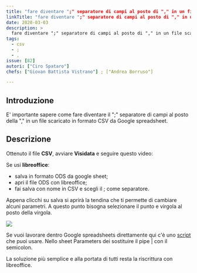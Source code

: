 ```yaml
---
title: "fare diventare ";" separatore di campi al posto di "," in un file scaricato come formato CSV da Google Spreadsheet"
linkTitle: "fare diventare ";" separatore di campi al posto di "," in un file scaricato come formato CSV da Google Spreadsheet"
date: 2020-03-03
description: >
  fare diventare ";" separatore di campi al posto di "," in un file scaricato come formato CSV da Google Spreadsheet
tags:
  - csv
  - ;
  - ,
issue: [82]
autori: ["Ciro Spataro"]
chefs: ["Giovan Battista Vistrano"] ; ["Andrea Borruso"]

---
```



## Introduzione

E' importante sapere come fare diventare il ";" separatore di campi al posto della "," in un file scaricato in formato CSV da Google spreadsheet.

## Descrizione

Ottenuto il file **CSV**, avviare **Visidata** e seguire questo video:

Se usi **libreoffice**:
- salva in formato ODS da google sheet;
- apri il file ODS con libreoffice;
- fai salva con nome in CSV e scegli il ; come separatore.

Appena clicchi su salva si aprirà la tendina che ti permette di cambiare alcuni parametri. A questo punto bisogna selezionare il punto e virgola al posto della virgola.

![](https://user-images.githubusercontent.com/30607/62115840-6550d180-b2b9-11e9-8df5-cc8e67849972.png)

Se vuoi lavorare dentro Google spreadsheets direttamente qui c'è uno [script](https://stackoverflow.com/questions/49248498/how-can-i-export-to-csv-with-pipe-delimiter) che puoi usare. Nello sheet Parameters dei sostituire il pipe | con il semicolon. 

La soluzione più semplice e alla portata di tutti resta la riscrittura con libreoffice.

